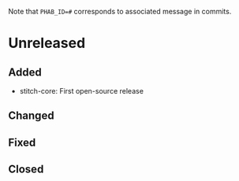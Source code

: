 Note that ``PHAB_ID=#`` corresponds to associated message in commits.

# Unreleased

## Added

* stitch-core: First open-source release

## Changed

## Fixed

## Closed
